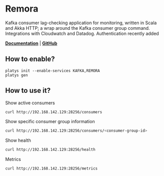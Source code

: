 # Remora

Kafka consumer lag-checking application for monitoring, written in Scala and Akka HTTP; a wrap around the Kafka consumer group command. Integrations with Cloudwatch and Datadog. Authentication recently added 

**[Documentation](https://github.com/zalando-incubator/remora)** | **[GitHub](https://github.com/zalando-incubator/remora)**

## How to enable?

```
platys init --enable-services KAFKA,REMORA
platys gen
```

## How to use it?

Show active consumers

```bash
curl http://192.168.142.129:28256/consumers
```

Show specific consumer group information

```bash
curl http://192.168.142.129:28256/consumers/<consumer-group-id>
```

Show health

```bash
curl http://192.168.142.129:28256/health
```

Metrics

```bash
curl http://192.168.142.129:28256/metrics
```

